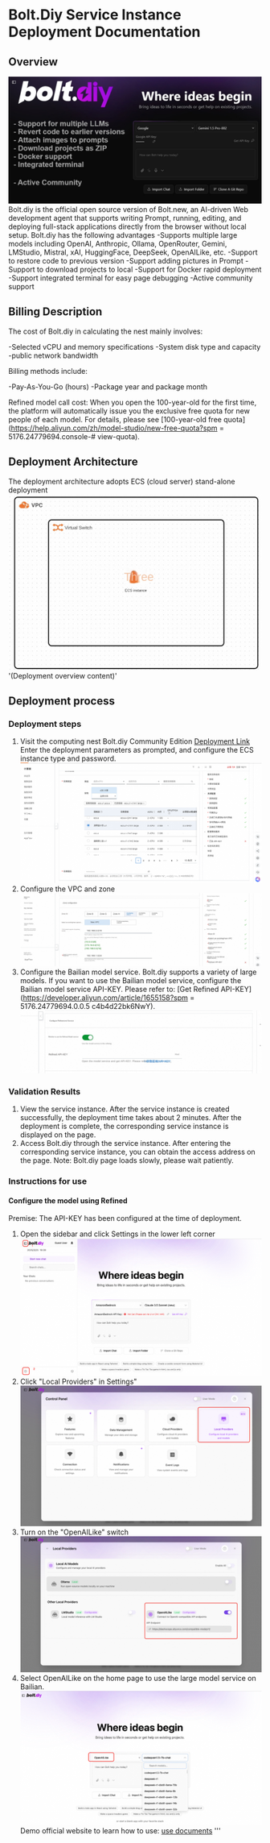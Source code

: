 # Bolt.Diy Service Instance Deployment Documentation

## Overview
![img.png](images-en/img.png)
Bolt.diy is the official open source version of Bolt.new, an AI-driven Web development agent that supports writing Prompt, running, editing, and deploying full-stack applications directly from the browser without local setup. Bolt.diy has the following advantages
-Supports multiple large models including OpenAI, Anthropic, Ollama, OpenRouter, Gemini, LMStudio, Mistral, xAI, HuggingFace, DeepSeek, OpenAILike, etc.
-Support to restore code to previous version
-Support adding pictures in Prompt
-Support to download projects to local
-Support for Docker rapid deployment
-Support integrated terminal for easy page debugging
-Active community support

## Billing Description

The cost of Bolt.diy in calculating the nest mainly involves:

-Selected vCPU and memory specifications
-System disk type and capacity
-public network bandwidth

Billing methods include:

-Pay-As-You-Go (hours)
-Package year and package month

Refined model call cost:
When you open the 100-year-old for the first time, the platform will automatically issue you the exclusive free quota for new people of each model. For details, please see [100-year-old free quota](https://help.aliyun.com/zh/model-studio/new-free-quota?spm = 5176.24779694.console-# view-quota).


## Deployment Architecture
The deployment architecture adopts ECS (cloud server) stand-alone deployment
![img_1.png](images-en/img_1.png)'(Deployment overview content)'

## Deployment process

### Deployment steps
1. Visit the computing nest Bolt.diy Community Edition [Deployment Link](https://computenest.console.aliyun.com/user/cn-hangzhou/serviceInstanceCreate?ServiceId=service-21dc43d5daec42c4b6fc)
Enter the deployment parameters as prompted, and configure the ECS instance type and password.
![img_2.png](images-en/img_2.png)
2. Configure the VPC and zone
![img_3.png](images-en/img_3.png)
3. Configure the Bailian model service. Bolt.diy supports a variety of large models. If you want to use the Bailian model service, configure the Bailian model service API-KEY. Please refer to: [Get Refined API-KEY](https://developer.aliyun.com/article/1655158?spm = 5176.24779694.0.0.5 c4b4d22bk6NwY).
![img_4.png](images-en/img_4.png)
### Validation Results

1. View the service instance. After the service instance is created successfully, the deployment time takes about 2 minutes. After the deployment is complete, the corresponding service instance is displayed on the page.
2. Access Bolt.diy through the service instance. After entering the corresponding service instance, you can obtain the access address on the page. Note: Bolt.diy page loads slowly, please wait patiently.

### Instructions for use

#### Configure the model using Refined
Premise: The API-KEY has been configured at the time of deployment.
1. Open the sidebar and click Settings in the lower left corner
![img_6.png](images-en/img_6.png)
2. Click "Local Providers" in Settings"
![img_7.png](images-en/img_7.png)
3. Turn on the "OpenAILike" switch
![img_8.png](images-en/img_8.png)
4. Select OpenAILike on the home page to use the large model service on Bailian.
![img_9.png](images-en/img_9.png)
Demo official website to learn how to use: [use documents](https://www.aliyun.com)
'''


